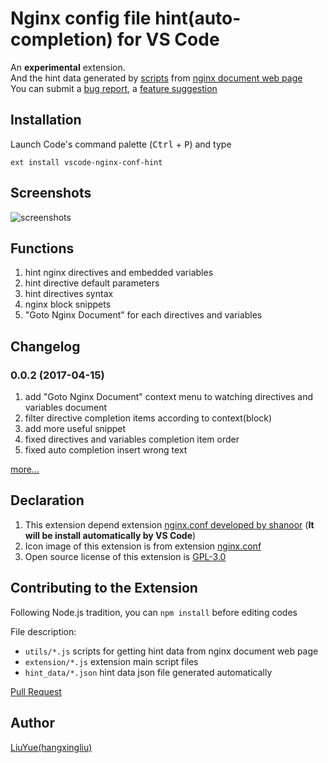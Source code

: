 # Nginx config file hint(auto-completion) for VS Code

An **experimental** extension.   
And the hint data generated by [scripts][doc-script] from [nginx document web page][nginx-doc]   
You can submit a [bug report][issues], a [feature suggestion][issues]

## Installation

Launch Code's command palette (<kbd>Ctrl</kbd> + <kbd>P</kbd>) and type

    ext install vscode-nginx-conf-hint

## Screenshots

![screenshots](https://raw.githubusercontent.com/hangxingliu/vscode-nginx-conf-hint/master/images/screenshots.gif)

## Functions

1. hint nginx directives and embedded variables
2. hint directive default parameters
3. hint directives syntax 
4. nginx block snippets
5. "Goto Nginx Document" for each directives and variables

## Changelog

### 0.0.2 (2017-04-15)

1. add "Goto Nginx Document" context menu to watching directives and variables document
2. filter directive completion items according to context(block)
3. add more useful snippet
4. fixed directives and variables completion item order 
5. fixed auto completion insert wrong text

[more...][changelog]

## Declaration

1. This extension depend extension [nginx.conf developed by shanoor][ext-nginx-conf] (**It will be install automatically by VS Code**)
2. Icon image of this extension is from extension [nginx.conf][icon-nginx] 
3. Open source license of this extension is [GPL-3.0](LICENSE)

## Contributing to the Extension

Following Node.js tradition, you can `npm install` before editing codes

File description:

- `utils/*.js` scripts for getting hint data from nginx document web page
- `extension/*.js` extension main script files
- `hint_data/*.json` hint data json file generated automatically

[Pull Request](pr)

## Author

[LiuYue(hangxingliu)](https://github.com/hangxingliu)

[nginx-doc]: https://nginx.org/en/docs/
[doc-script]: https://github.com/hangxingliu/vscode-nginx-conf-hint/blob/master/utils/hint_data_getter.js
[ext-nginx-conf]: https://marketplace.visualstudio.com/items?itemName=shanoor.vscode-nginx
[icon-nginx]: https://github.com/shanoor/vscode-nginx/blob/master/nginx_logo.png
[issues]: https://github.com/hangxingliu/vscode-nginx-conf-hint/issues
[pr]: https://github.com/hangxingliu/vscode-nginx-conf-hint/pulls
[changelog]: https://github.com/hangxingliu/vscode-nginx-conf-hint/blob/master/CHANGELOG.md